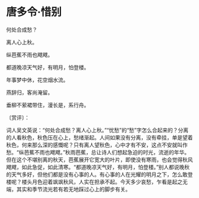 # 唐多令·惜别

何处合成愁？

离人心上秋。

纵芭蕉不雨也飕飕。

都道晚凉天气好，有明月，怕登楼。

年事梦中休，花空烟水流。

燕辞归，客尚淹留。

垂柳不萦裙带住，漫长是，系行舟。

〔赏评〕：

词人吴文英说：“何处合成愁？离人心上秋。”“忧愁”的“愁”字怎么合起来的？分离的人看秋色，秋色压在心上，愁绪渐起。人间如果没有分离，没有牵挂，单是望着秋色，何来那么深的感慨呢？只有离人望秋色，心中才有不安，这点不安就叫作愁。“纵芭蕉不雨也飕飕。”秋雨芭蕉，总让诗人们想起急迫的时光，流逝的年华。但在这个不堪别离的秋天，芭蕉展开它宽大的叶片，即使没有寒雨，也会觉得秋风飕飕，如此急促，如此清寒。“都道晚凉天气好，有明月，怕登楼。”别人都说晚秋的天气多好，但他们都是没有心事的人。有心事的人在光耀的明月之下，怎么敢登楼呢？楼头月色迎着飒飒秋风，人实在担承不起。今天多少哀愁，乍看是起之无端，其实和季节流光若有若无地踩过心上的脚步有关。